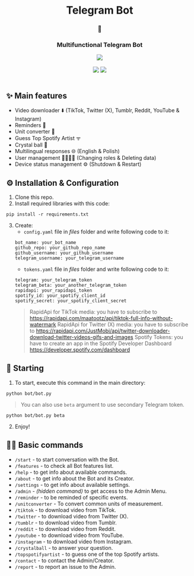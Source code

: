 <div align="center">
   <h1>Telegram Bot</h1>
   <h3>🤖</h3>
   <h3>Multifunctional Telegram Bot</h3>
   <a href="https://t.me/Cezary924Bot" target="__blank"><img src="https://img.shields.io/badge/Telegram-Bot-blue.svg?logo=telegram"></a><br/><br/>
   <a href="https://github.com/Cezary924/Telegram-Bot/blob/master/README.md" target="__blank"><img src="https://img.shields.io/badge/lang-en-blue.svg"></a>
   <a href="https://github.com/Cezary924/Telegram-Bot/blob/master/README.pl-pl.md" target="__blank"><img src="https://img.shields.io/badge/lang-pl-red.svg"></a>
</div><br/>

## ✨ Main features
- Video downloader ⬇️ (TikTok, Twitter (X), Tumblr, Reddit, YouTube & Instagram)
- Reminders 🔔
- Unit converter 🧮
- Guess Top Spotify Artist ᯤ
- Crystal ball 🔮
- Multilingual responses 🌐 (English & Polish)
- User management 🙋‍♀️🙋‍♂️ (Changing roles & Deleting data)
- Device status management ⚙️ (Shutdown & Restart) 

## ⚙️ Installation & Configuration
1. Clone this repo.
2. Install required libraries with this code:
```
pip install -r requirements.txt
```
3. Create:
   - ```config.yaml``` file in *files* folder and write following code to it:
   ```
   bot_name: your_bot_name
   github_repo: your_github_repo_name
   github_username: your_github_username
   telegram_username: your_telegram_username
   ```
   - ```tokens.yaml``` file in *files* folder and write following code to it:
   ```
   telegram: your_telegram_token
   telegram_beta: your_another_telegram_token
   rapidapi: your_rapidapi_token
   spotify_id: your_spotify_client_id
   spotify_secret: your_spotify_client_secret
   ```
   > RapidApi for TikTok media: you have to subscribe to https://rapidapi.com/maatootz/api/tiktok-full-info-without-watermark
   > RapidApi for Twitter (X) media: you have to subscribe to https://rapidapi.com/JustMobi/api/twitter-downloader-download-twitter-videos-gifs-and-images
   > Spotify Tokens: you have to create an app in the Spotify Developer Dashboard https://developer.spotify.com/dashboard

## 🚀 Starting
1. To start, execute this command in the main directory:
```
python bot/bot.py
```
> You can also use ```beta``` argument to use secondary Telegram token.
```
python bot/bot.py beta
```
2. Enjoy!

## 🧑‍💻 Basic commands
- ```/start``` - to start conversation with the Bot.
- ```/features``` - to check all Bot features list.
- ```/help``` - to get info about available commands.
- ```/about``` - to get info about the Bot and its Creator.
- ```/settings``` - to get info about available settings.
- ```/admin``` - _(hidden command)_ to get access to the Admin Menu.
- ```/reminder``` - to be reminded of specific events.
- ```/unitconverter``` - To convert common units of measurement.
- ```/tiktok``` - to download video from TikTok.
- ```/twitter``` - to download video from Twitter (X).
- ```/tumblr``` - to download video from Tumblr.
- ```/reddit``` - to download video from Reddit.
- ```/youtube``` - to download video from YouTube.
- ```/instagram``` - to download video from Instagram.
- ```/crystalball``` - to answer your question.
- ```/topspotifyartist``` - to guess one of the top Spotify artists.
- ```/contact``` - to contact the Admin/Creator.
- ```/report``` - to report an issue to the Admin.
